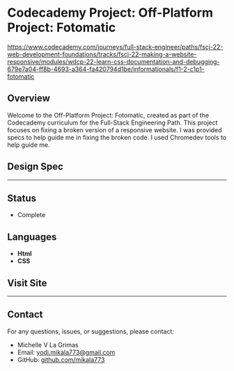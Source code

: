 # Codecademy Project: Off-Platform Project: Fotomatic

https://www.codecademy.com/journeys/full-stack-engineer/paths/fscj-22-web-development-foundations/tracks/fscj-22-making-a-website-responsive/modules/wdcp-22-learn-css-documentation-and-debugging-679e7a04-ff8b-4693-a364-fa420794d1be/informationals/f1-2-c1p1-fotomatic

## Overview

Welcome to the Off-Platform Project: Fotomatic, created as part of the Codecademy curriculum for the Full-Stack Engineering Path. 
This project focuses on fixing a broken version of a responsive website. I was provided specs to help
guide me in fixing the broken code. I used Chromedev tools to help guide me.

## Design Spec

-----

## Status
- Complete

## Languages

- **Html**
- **CSS**

## Visit Site

-----

## Contact

For any questions, issues, or suggestions, please contact:

- Michelle V La Grimas
- Email: yodj.mikala773@gmail.com
- GitHub: [github.com/mikala773](https://github.com/mikala773)
